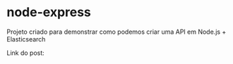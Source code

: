 ﻿# node-express
Projeto criado para demonstrar como podemos criar uma API em Node.js + Elasticsearch

Link do post:
